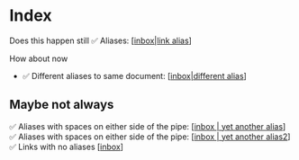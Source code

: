 # Index

Does this happen still
✅ Aliases: [[inbox|link alias]]
  
How about now
- ✅ Different aliases to same document: [[inbox|different alias]]
  
## Maybe not always
✅ Aliases with spaces on either side of the pipe: [[inbox | yet another alias]]
✅ Aliases with spaces on either side of the pipe: [[inbox | yet another alias2]]
✅ Links with no aliases [[inbox]]

[//begin]: # "Autogenerated link references for markdown compatibility"
[inbox]: inbox.md "Inbox"
[inbox | yet another alias]: inbox.md "yet another alias"
[inbox | yet another alias2]: inbox.md "yet another alias2"
[inbox|different alias]: inbox.md "different alias"
[inbox|link alias]: inbox.md "link alias"
[//end]: # "Autogenerated link references"